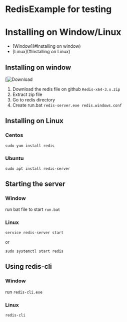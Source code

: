 # RedisExample for testing

# Installing on Window/Linux
* [Window](#Installing on window)
* [Linux](#Installing on Linux)

## Installing on window
[![Download](https://github.com/microsoftarchive/redis/releases)

1. Download the redis file on github `Redis-x64-3.x.zip`
2. Extract zip file
3. Go to redis directory
4. Create run.bat `redis-server.exe redis.windows.conf`

## Installing on Linux
### Centos
```
sudo yum install redis
```
### Ubuntu
```
sudo apt install redis-server
```

## Starting the server
### Window
run bat file to start `run.bat`

### Linux
```
service redis-server start
```
or
```
sudo systemctl start redis
```

## Using redis-cli

### Window
run `redis-cli.exe`

### Linux
```
redis-cli
```
